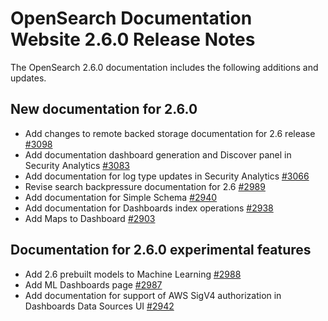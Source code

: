 # OpenSearch Documentation Website 2.6.0 Release Notes

The OpenSearch 2.6.0 documentation includes the following additions and updates.

## New documentation for 2.6.0

- Add changes to remote backed storage documentation for 2.6 release [#3098](https://github.com/opensearch-project/documentation-website/pull/3098)
- Add documentation dashboard generation and Discover panel in Security Analytics [#3083](https://github.com/opensearch-project/documentation-website/pull/3083)
- Add documentation for log type updates in Security Analytics [#3066](https://github.com/opensearch-project/documentation-website/pull/3066)
- Revise search backpressure documentation for 2.6 [#2989](https://github.com/opensearch-project/documentation-website/pull/2989)
- Add documentation for Simple Schema [#2940](https://github.com/opensearch-project/documentation-website/pull/2940)
- Add documentation for Dashboards index operations [#2938](https://github.com/opensearch-project/documentation-website/pull/2938)
- Add Maps to Dashboard [#2903](https://github.com/opensearch-project/documentation-website/pull/2903)

## Documentation for 2.6.0 experimental features

- Add 2.6 prebuilt models to Machine Learning [#2988](https://github.com/opensearch-project/documentation-website/pull/2988)
- Add ML Dashboards page [#2987](https://github.com/opensearch-project/documentation-website/pull/2987)
- Add documentation for support of AWS SigV4 authorization in Dashboards Data Sources UI [#2942](https://github.com/opensearch-project/documentation-website/pull/2942)
